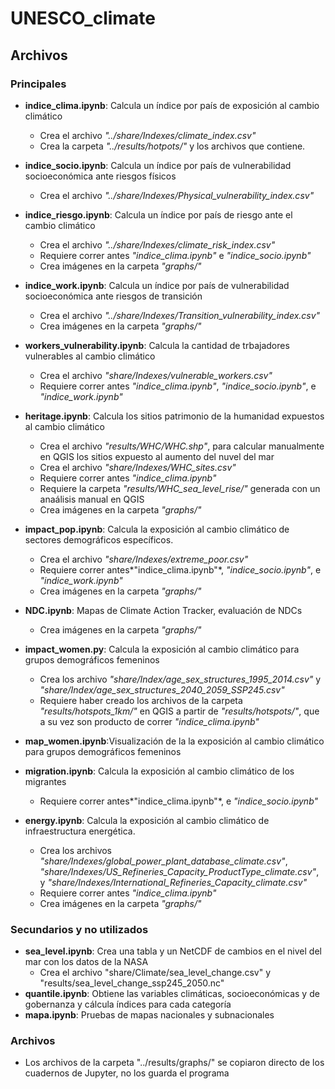 # UNESCO_climate


## Archivos


### Principales

- **indice_clima.ipynb**: Calcula un índice por país de exposición al cambio climático 
    - Crea el archivo *"../share/Indexes/climate_index.csv"*
    - Crea la carpeta *"../results/hotpots/"* y los archivos que contiene.

- **indice_socio.ipynb**: Calcula un índice por país de vulnerabilidad socioeconómica ante riesgos físicos
    - Crea el archivo *"../share/Indexes/Physical_vulnerability_index.csv"*

- **indice_riesgo.ipynb**: Calcula un índice por país de riesgo ante el cambio climático
    - Crea el archivo *"../share/Indexes/climate_risk_index.csv"*
    - Requiere correr antes *"indice_clima.ipynb"* e *"indice_socio.ipynb"*
    - Crea imágenes en la carpeta *"graphs/"*

- **indice_work.ipynb**: Calcula un índice por país de vulnerabilidad
socioeconómica ante riesgos de transición
    - Crea el archivo *"../share/Indexes/Transition_vulnerability_index.csv"*
    - Crea imágenes en la carpeta *"graphs/"*

- **workers_vulnerability.ipynb**: Calcula la cantidad de trbajadores vulnerables al cambio climático
    - Crea el archivo *"share/Indexes/vulnerable_workers.csv"*
    - Requiere correr antes *"indice_clima.ipynb"*, *"indice_socio.ipynb"*, e *"indice_work.ipynb"*

- **heritage.ipynb**: Calcula los sitios patrimonio de la humanidad expuestos al cambio climático
    - Crea el archivo *"results/WHC/WHC.shp"*, para calcular manualmente en QGIS los sitios expuesto al aumento del nuvel del mar
    - Crea el archivo *"share/Indexes/WHC_sites.csv"*
    - Requiere correr antes *"indice_clima.ipynb"*
    - Requiere la carpeta *"results/WHC_sea_level_rise/"* generada con un anaálisis manual en QGIS
    - Crea imágenes en la carpeta *"graphs/"*

- **impact_pop.ipynb**: Calcula la exposición al cambio climático de sectores demográficos específicos.
    - Crea el archivo *"share/Indexes/extreme_poor.csv"*
    - Requiere correr antes*"indice_clima.ipynb"*, *"indice_socio.ipynb"*, e *"indice_work.ipynb"*
    - Crea imágenes en la carpeta *"graphs/"*

- **NDC.ipynb**: Mapas de Climate Action Tracker, evaluación de NDCs
    - Crea imágenes en la carpeta *"graphs/"*

- **impact_women.py**: Calcula la exposición al cambio climático para grupos demográficos femeninos
    - Crea los archivo *"share/Index/age_sex_structures_1995_2014.csv"* y *"share/Index/age_sex_structures_2040_2059_SSP245.csv"*
    - Requiere haber creado los archivos de la carpeta *"results/hotspots_1km/"* en QGIS a partir de *"results/hotspots/"*, que a su vez son producto de correr *"indice_clima.ipynb"*

- **map_women.ipynb**:Visualización de la la exposición al cambio climático para grupos demográficos femeninos

- **migration.ipynb**: Calcula la exposición al cambio climático de los migrantes
    - Requiere correr antes*"indice_clima.ipynb"*, e *"indice_socio.ipynb"*

- **energy.ipynb**: Calcula la exposición al cambio climático de infraestructura energética.
    - Crea los archivos *"share/Indexes/global_power_plant_database_climate.csv"*, *"share/Indexes/US_Refineries_Capacity_ProductType_climate.csv"*, y *"share/Indexes/International_Refineries_Capacity_climate.csv"*
    - Requiere correr antes *"indice_clima.ipynb"*
    - Crea imágenes en la carpeta *"graphs/"*

### Secundarios y no utilizados
- **sea_level.ipynb**: Crea una tabla y un NetCDF de cambios en el nivel del mar con los datos de la NASA
    - Crea el archivo "share/Climate/sea_level_change.csv" y "results/sea_level_change_ssp245_2050.nc"
- **quantile.ipynb**: Obtiene las variables climáticas, socioeconómicas y de gobernanza y cálcula índices para cada categoría
- **mapa.ipynb**: Pruebas de mapas nacionales y subnacionales


### Archivos
- Los archivos de la carpeta "../results/graphs/" se copiaron directo de los cuadernos de Jupyter, no los guarda el programa